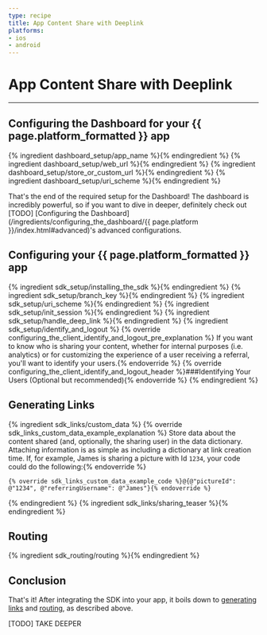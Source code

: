 ```yaml
---
type: recipe
title: App Content Share with Deeplink
platforms:
- ios
- android
---
```


# App Content Share with Deeplink

------

## Configuring the Dashboard for your {{ page.platform_formatted }} app
{% ingredient dashboard_setup/app_name %}{% endingredient %}
{% ingredient dashboard_setup/web_url %}{% endingredient %}
{% ingredient dashboard_setup/store_or_custom_url %}{% endingredient %}
{% ingredient dashboard_setup/uri_scheme %}{% endingredient %}

That's the end of the required setup for the Dashboard! The dashboard is incredibly powerful, so if you want to dive in deeper, definitely check out [TODO] [Configuring the Dashboard](/ingredients/configuring_the_dashboard/{{ page.platform }}/index.html#advanced)'s advanced configurations.
<!--- /Configuring the Dashboard-->


## Configuring your {{ page.platform_formatted }} app
{% ingredient sdk_setup/installing_the_sdk %}{% endingredient %}
{% ingredient sdk_setup/branch_key %}{% endingredient %}
{% ingredient sdk_setup/uri_scheme %}{% endingredient %}
{% ingredient sdk_setup/init_session %}{% endingredient %}
{% ingredient sdk_setup/handle_deep_link %}{% endingredient %}
{% ingredient sdk_setup/identify_and_logout %}
	{% override configuring_the_client_identify_and_logout_pre_explanation %}
		If you want to know who is sharing your content, whether for internal purposes (i.e. analytics) or for customizing the experience of a user receiving a referral, you'll want to identify your users.{% endoverride %}
	{% override configuring_the_client_identify_and_logout_header %}###Identifying Your Users (Optional but recommended){% endoverride %}
{% endingredient %}
<!--- /Configuring the Client-->


## Generating Links

{% ingredient sdk_links/custom_data %}
	{% override sdk_links_custom_data_example_explanation %}
		Store data about the content shared (and, optionally, the sharing user) in the data dictionary. Attaching information is as simple as including a dictionary at link creation time. If, for example, James is sharing a picture with Id `1234`, your code could do the following:{% endoverride %}

	{% override sdk_links_custom_data_example_code %}@{@"pictureId": @"1234", @"referringUsername": @"James"}{% endoverride %}
{% endingredient %}
{% ingredient sdk_links/sharing_teaser %}{% endingredient %}
<!--- /Links and Sharing-->

## Routing

{% ingredient sdk_routing/routing %}{% endingredient %}
<!--- /Routing to Content-->

## Conclusion

That's it! After integrating the SDK into your app, it boils down to [generating links](http://localhost:4000/recipes/app_content_share_with_deeplink/{{page.platform}}/#generating-links) and [routing](http://localhost:4000/recipes/app_content_share_with_deeplink/{{page.platform}}/#routing), as described above.

[TODO] TAKE DEEPER